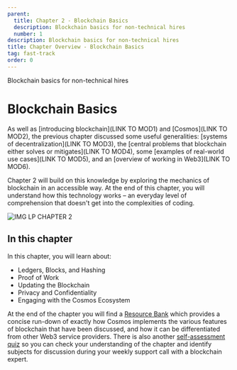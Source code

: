```yaml
---
parent:
  title: Chapter 2 - Blockchain Basics
  description: Blockchain basics for non-technical hires
  number: 1
description: Blockchain basics for non-technical hires
title: Chapter Overview - Blockchain Basics
tag: fast-track
order: 0
---
```


<div class="tm-overline tm-rf-1 tm-lh-title tm-medium tm-muted">Blockchain basics for non-technical hires</div>
<h1 class="mt-4 mb-6">Blockchain Basics</h1>

As well as [introducing blockchain](LINK TO MOD1) and [Cosmos](LINK TO MOD2), the previous chapter discussed some useful generalities: [systems of decentralization](LINK TO MOD3), the [central problems that blockchain either solves or mitigates](LINK TO MOD4), some [examples of real-world use cases](LINK TO MOD5), and an [overview of working in Web3](LINK TO MOD6).

Chapter 2 will build on this knowledge by exploring the mechanics of blockchain in an accessible way. At the end of this chapter, you will understand how this technology works  – an everyday level of comprehension that doesn't get into the complexities of coding.

![IMG LP CHAPTER 2]()

## In this chapter

<HighlightBox type="learning">

In this chapter, you will learn about:

* Ledgers, Blocks, and Hashing
* Proof of Work
* Updating the Blockchain
* Privacy and Confidentiality
* Engaging with the Cosmos Ecosystem

At the end of the chapter you will find a [Resource Bank](./6-resource-bank.md) which provides a concise run-down of exactly how Cosmos implements the various features of blockchain that have been discussed, and how it can be differentiated from other Web3 service providers. There is also another [self-assessment quiz](./7-self-assessment.md) so you can check your understanding of the chapter and identify subjects for discussion during your weekly support call with a blockchain expert.

</HighlightBox>

<card-module/>
